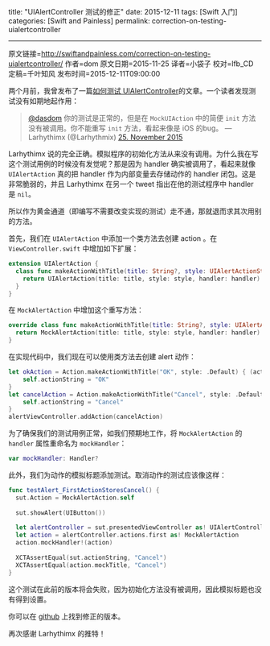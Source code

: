 title: "UIAlertController 测试的修正"
date: 2015-12-11
tags: [Swift 入门]
categories: [Swift and Painless]
permalink: correction-on-testing-uialertcontroller

---
原文链接=http://swiftandpainless.com/correction-on-testing-uialertcontroller/
作者=dom
原文日期=2015-11-25
译者=小袋子
校对=lfb_CD
定稿=千叶知风
发布时间=2015-12-11T09:00:00

<!--此处开始正文-->

两个月前，我曾发布了一篇[如何测试 UIAlertController](http://swiftandpainless.com/how-to-test-uialertcontroller-in-swift/)的文章。一个读者发现测试没有如期地起作用：

<!--more-->

> [@dasdom](https://twitter.com/dasdom) 你的测试是正常的，但是在 `MockUIAction` 中的简便 `init` 方法没有被调用。你不能重写 `init` 方法，看起来像是 iOS 的bug。
>  — Larhythimx (@Larhythmix) [25. November 2015](https://twitter.com/Larhythmix/status/669456137041915905)

Larhythimx 说的完全正确。模拟程序的初始化方法从来没有调用。为什么我在写这个测试用例的时候没有发觉呢？那是因为 handler 确实被调用了，看起来就像 `UIAlertAction` 真的把 handler 作为内部变量去存储动作的 handler 闭包。这是非常脆弱的，并且 Larhythimx 在另一个 tweet 指出在他的测试程序中 handler 是 `nil`。

所以作为黄金通道（即编写不需要改变实现的测试）走不通，那就退而求其次用别的方法。

首先，我们在 `UIAlertAction` 中添加一个类方法去创建 action 。在 `ViewController.swift` 中增加如下扩展：

```swift
extension UIAlertAction {
  class func makeActionWithTitle(title: String?, style: UIAlertActionStyle, handler: ((UIAlertAction) -> Void)?) -> UIAlertAction {
    return UIAlertAction(title: title, style: style, handler: handler)
  }
}
```

在 `MockAlertAction` 中增加这个重写方法：

```swift
override class func makeActionWithTitle(title: String?, style: UIAlertActionStyle, handler: ((UIAlertAction) -> Void)?) -> MockAlertAction {
  return MockAlertAction(title: title, style: style, handler: handler)
}
```

在实现代码中，我们现在可以使用类方法去创建 alert 动作：

```swift
let okAction = Action.makeActionWithTitle("OK", style: .Default) { (action) -> Void in
    self.actionString = "OK"
}
let cancelAction = Action.makeActionWithTitle("Cancel", style: .Default) { (action) -> Void in
    self.actionString = "Cancel"
}
alertViewController.addAction(cancelAction)
```

为了确保我们的测试用例正常，如我们预期地工作，将 `MockAlertAction` 的 `handler` 属性重命名为 `mockHandler`： 

```swift
var mockHandler: Handler?
```

此外，我们为动作的模拟标题添加测试。取消动作的测试应该像这样： 

```swift
func testAlert_FirstActionStoresCancel() {
  sut.Action = MockAlertAction.self
  
  sut.showAlert(UIButton())
  
  let alertController = sut.presentedViewController as! UIAlertController
  let action = alertController.actions.first as! MockAlertAction
  action.mockHandler!(action)
  
  XCTAssertEqual(sut.actionString, "Cancel")
  XCTAssertEqual(action.mockTitle, "Cancel")
}
```

这个测试在此前的版本将会失败，因为初始化方法没有被调用，因此模拟标题也没有得到设置。

你可以在 [github](https://github.com/dasdom/TestingAlertExperiment) 上找到修正的版本。

再次感谢 Larhythimx 的推特！